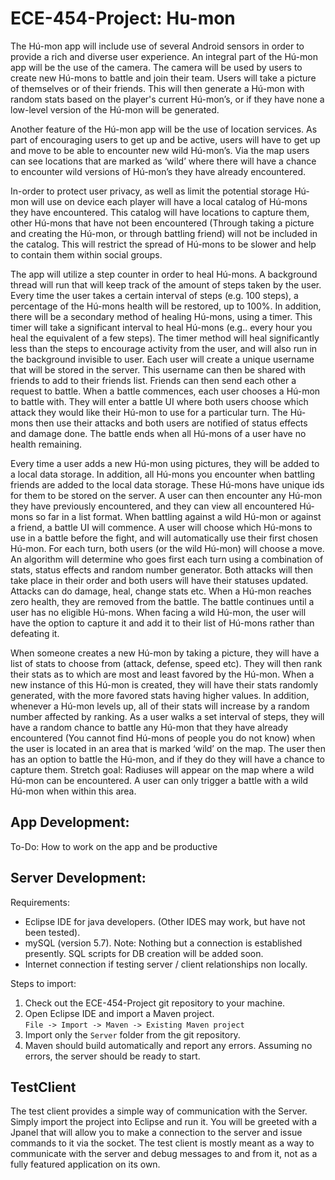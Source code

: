 # ECE-454-Project: Hu-mon
The Hú-mon app will include use of several Android sensors in order to provide a rich and diverse user experience. An integral part of the Hú-mon app will be the use of the camera.  The camera will be used by users to create new Hú-mons to battle and join their team.  Users will take a picture of themselves or of their friends.  This will then generate a Hú-mon with random stats based on the player's current  Hú-mon’s, or if they have none a low-level version of the Hú-mon will be generated.


Another feature of the Hú-mon app will be the use of location services.  As part of encouraging users to get up and be active, users will have to get up and move to be able to encounter new wild Hú-mon’s.  Via the map users can see locations that are marked as ‘wild’ where there will have a chance to encounter wild versions of Hú-mon’s they have already encountered.


In-order to protect user privacy, as well as limit the potential storage Hú-mon will use on device each player will have a local catalog of Hú-mons they have encountered.  This catalog will have locations to capture them, other Hú-mons that have not been encountered (Through taking a picture and creating the Hú-mon, or through battling friend) will not be included in the catalog.  This will restrict the spread of Hú-mons to be slower and help to contain them within social groups.


The app will utilize a step counter in order to heal Hú-mons. A background thread will run that will keep track of the amount of steps taken by the user. Every time the user takes a certain interval of steps (e.g. 100 steps), a percentage of the Hú-mons health will be restored, up to 100%. In addition, there will be a secondary method of healing Hú-mons, using a timer. This timer will take  a significant interval to heal Hú-mons (e.g.. every hour you heal the equivalent of a few steps). The timer method will heal significantly less than the steps to encourage activity from the user, and will also run in the background invisible to user.
Each user will create a unique username that will be stored in the server. This username can then be shared with friends to add to their friends list. Friends can then send each other a request to battle. When a battle commences, each user chooses a Hú-mon to battle with. They will enter a battle UI where both users choose which attack they would like their Hú-mon to use for a particular turn. The Hú-mons then use their attacks and both users are notified of status effects and damage done. The battle ends when all Hú-mons of a user have no health remaining.


Every time a user adds a new Hú-mon using pictures, they will be added to a local data storage. In addition, all Hú-mons you encounter when battling friends are added to the local data storage. These Hú-mons have unique ids for them to be stored on the server.  A user can then encounter any Hú-mon they have previously encountered, and they can view all encountered Hú-mons so far in a list format.
When battling against a wild Hú-mon or against a friend, a battle UI will commence. A user will choose which Hú-mons to use in a battle before the fight, and will automatically use their first chosen Hú-mon. For each turn, both users (or the wild Hú-mon) will choose a move. An algorithm will determine who goes first each turn using a combination of stats, status effects and random number generator. Both attacks will then take place in their order and both users will have their statuses updated. Attacks can do damage, heal, change stats etc. When a Hú-mon reaches zero health, they are removed from the battle. The battle continues until a user has no eligible Hú-mons. When facing a wild Hú-mon, the user will have the option to capture it and add it to their list of Hú-mons rather than defeating it.


When someone creates a new Hú-mon by taking a picture, they will have a list of stats to choose from (attack, defense, speed etc).  They will then rank their stats as to which are most and least favored by the Hú-mon. When a new instance of this Hú-mon is created, they will have their stats randomly generated, with the more favored stats having higher values. In addition, whenever a Hú-mon levels up, all of their stats will increase by a random number affected by ranking.
As a user walks a set interval of steps, they will have a random chance to battle any Hú-mon that they have already encountered (You cannot find Hú-mons of people  you do not know) when the user is located in an area that is marked ‘wild’ on the map. The user then has an option to battle the Hú-mon, and if they do they will have a chance to capture them. Stretch goal: Radiuses will appear on the map where a wild Hú-mon can be encountered. A user can only trigger a battle with a wild Hú-mon when within this area.

## App Development:
To-Do: How to work on the app and be productive

## Server Development:
Requirements:
* Eclipse IDE for java developers. (Other IDES may work, but have not been tested).
* mySQL (version 5.7).  Note: Nothing but a connection is established presently.  SQL scripts for DB creation will be added soon.
* Internet connection if testing server / client relationships non locally.


Steps to import:
1. Check out the ECE-454-Project git repository to your machine.
2. Open Eclipse IDE and import a Maven project.
</br> `File -> Import -> Maven -> Existing Maven project`
3. Import only the `Server` folder from the git repository.
4. Maven should build automatically and report any errors.  Assuming no errors, the server should be ready to start.

## TestClient
The test client provides a simple way of communication with the Server.  Simply import the project into Eclipse and run it.  You will be greeted with a Jpanel that will allow you to make a connection to the server and issue commands to it via the socket.  The test client is mostly meant as a way to communicate with the server and debug messages to and from it, not as a fully featured application on its own.
